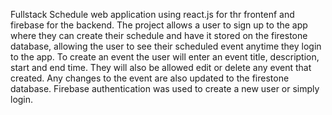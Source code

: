 Fullstack Schedule web application using react.js for thr frontenf and firebase for the backend.
The project allows a user to sign up to the app where they can create their schedule and have it stored
on the firestone database, allowing the user to see their scheduled event anytime they login to the app. 
To create an event the user will enter an event title, description, start and end time. They will also
be allowed edit or delete any event that created. Any changes to the event are also updated to the firestone database.
Firebase authentication was used to create a new user or simply login.
